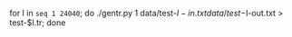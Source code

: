 for I in `seq 1 24040`; do ./gentr.py 1 data/test-$I-in.txt data/test-$I-out.txt > test-$I.tr; done

